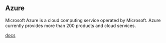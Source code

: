 ## Azure
Microsoft Azure is a cloud computing service operated by Microsoft. Azure currently provides more than 200 products and cloud services.

[docs](https://learn.microsoft.com/en-us/azure/?product=popular)

